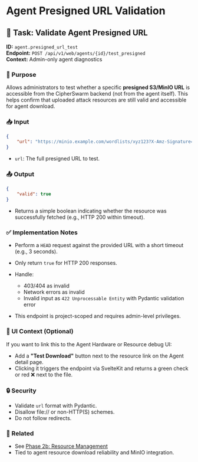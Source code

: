 # Agent Presigned URL Validation

## 🧪 Task: Validate Agent Presigned URL

**ID:** `agent.presigned_url_test`  
**Endpoint:** `POST /api/v1/web/agents/{id}/test_presigned`  
**Context:** Admin-only agent diagnostics

### 🧭 Purpose

Allows administrators to test whether a specific **presigned S3/MinIO URL** is accessible from the CipherSwarm backend (not from the agent itself). This helps confirm that uploaded attack resources are still valid and accessible for agent download.

### 📥 Input

```json
{
    "url": "https://minio.example.com/wordlists/xyz123?X-Amz-Signature=..."
}
```

- `url`: The full presigned URL to test.

### 📤 Output

```json
{
    "valid": true
}
```

- Returns a simple boolean indicating whether the resource was successfully fetched (e.g., HTTP 200 within timeout).

### ✅ Implementation Notes

- Perform a `HEAD` request against the provided URL with a short timeout (e.g., 3 seconds).
- Only return `true` for HTTP 200 responses.
- Handle:

  - 403/404 as invalid
  - Network errors as invalid
  - Invalid input as `422 Unprocessable Entity` with Pydantic validation error

- This endpoint is project-scoped and requires admin-level privileges.

### 🧩 UI Context (Optional)

If you want to link this to the Agent Hardware or Resource debug UI:

- Add a **"Test Download"** button next to the resource link on the Agent detail page.
- Clicking it triggers the endpoint via SvelteKit and returns a green check or red ❌ next to the file.

### 🔒 Security

- Validate `url` format with Pydantic.
- Disallow file:// or non-HTTP(S) schemes.
- Do not follow redirects.

### 🔗 Related

- See [Phase 2b: Resource Management](../../phase-2b-resource-management.md)
- Tied to agent resource download reliability and MinIO integration.
